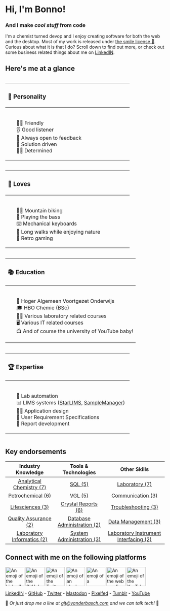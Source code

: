 # Hi, I'm Bonno!

### And I make *cool stuff* from code

I'm a chemist turned devop and I enjoy creating software for both the web and the desktop. Most of my work is released under [the smile license 🙂](#). Curious about what it is that I do? Scroll down to find out more, or check out some business related things about me on [LinkedIN][1].

## Here's me at a glance
</div>
<table align="left">
<thead align="left">
<tr>
<th><h3>🧠 Personality</h3></th>
</tr>
</thead>
<tbody>
<tr>
<td>
<ul>
<li type="none"><img width="350"></img></li>
<li type="none">🙌🏻 Friendly</li>
<li type="none">👂 Good listener</li>
<li type="none">📝 Always open to feedback</li>
<li type="none">🎯 Solution driven</li>
<li type="none">💪🏻 Determined</li>
</ul>
</td>
</tr>
</tbody>
</table>

<table align="left">
<thead align="left">
<tr>
<th><h3>🧡 Loves</h3></th>
</tr>
</thead>
<tbody>
<tr>
<td>
<ul>
<li type="none"><img width="350"></img></li>
<li type="none">🚵‍♂️ Mountain biking</li>
<li type="none">🎸 Playing the bass</li>
<li type="none">⌨️ Mechanical keyboards</li>
<li type="none">🍂 Long walks while enjoying nature</li>
<li type="none">👾 Retro gaming</li>
</ul>
</td>
</tr>
</tbody>
</table>

<table align="left">
<thead align="left">
<tr>
<th><h3>📚 Education</h3></th>
</tr>
</thead>
<tbody>
<tr>
<td>
<ul>
<li type="none"><img width="350"></img></li>
<li type="none">🎒 Hoger Algemeen Voortgezet Onderwijs</li>
<li type="none">🎓 HBO Chemie (BSc)</li>
<li type="none">🧑‍🔬 Various laboratory related courses</li>
<li type="none">🖥️ Various IT related courses</li>
<li type="none">📺 And of course the university of YouTube baby!</li>
</ul>
</td>
</tr>
</tbody>
</table>

<table align="left">
<thead align="left">
<tr>
<th><h3>🏆 Expertise</h3></th>
</tr>
</thead>
<tbody>
<tr>
<td>
<ul>
<li type="none"><img width="350"></img></li>
<li type="none">🧪 Lab automation</li>
<li type="none">📊 LIMS systems (<a href="https://www.starlims.com" target ="_blank">StarLIMS</a>, <a href="https://www.thermofisher.com/order/catalog/product/INF-11000" target ="_blank">SampleManager</a>)</li>
<li type="none">🧑‍🎨 Application design</li>
<li type="none">🤔 User Requirement Specifications</li>
<li type="none">📑 Report development</li>
</ul>
</td>
</tr>
</tbody>
</table>
<img width="700"></img>

## Key endorsements

| Industry Knowledge | Tools & Technologies | Other Skills |
| :----------------: | :------------------: | :----------: |
| [Analytical Chemistry (7)][1] | [SQL (5)][1] | [Laboratory (7)][1] |
| [Petrochemical (6)][1] | [VGL (5)][1] | [Communication (3)][1] |
| [Lifesciences (3)][1] | [Crystal Reports (6)][1] | [Troubleshooting (3)][1] |
| [Quality Assurance (2)][1] | [Database Administration (2)][1] | [Data Management (3)][1] |
| [Laboratory Informatics (2)][1] | [System Administration (3)][1] | [Laboratory Instrument Interfacing (2)][1] |

## Connect with me on the following platforms

<p align="left">
<a href="https://nl.linkedin.com/in/bvdbasch" target="_blank"><img align="center" src="https://raw.githubusercontent.com/hfg-gmuend/openmoji/master/color/svg/E046.svg" alt="An emoji of the LinkedIN logo serving as an icon for the social network LinkedIN. The rendered emoji is from the OpenMoji emoji set." title="Emoji designed by OpenMoji – the open-source emoji and icon project. License: CC BY-SA 4.0" height="60"/></a>
<a href="https://github.com/bvdbasch" target="_blank"><img align="center" src="https://raw.githubusercontent.com/hfg-gmuend/openmoji/master/color/svg/E045.svg" alt="An emoji of the GitHub logo serving as an icon for the git repository hosting site GitHub. The rendered emoji is from the OpenMoji emoji set." title="Emoji designed by OpenMoji – the open-source emoji and icon project. License: CC BY-SA 4.0" height="60"/></a>
<a href="https://twitter.com/DerBonster" target="_blank"><img align="center" src="https://raw.githubusercontent.com/hfg-gmuend/openmoji/master/color/svg/E040.svg" alt="An emoji of the Twitter logo serving as an icon for the social network Twitter. The rendered emoji is from the OpenMoji emoji set." title="Emoji designed by OpenMoji – the open-source emoji and icon project. License: CC BY-SA 4.0" height="60"/></a>
<a href="https://mastodon.technology/@bvdbasch" target="_blank"><img align="center" src="https://raw.githubusercontent.com/hfg-gmuend/openmoji/master/color/svg/1F418.svg" alt="An emoji of an elephant serving as an icon for the federated network Mastodon. The rendered emoji is from the OpenMoji emoji set." title="Emoji designed by OpenMoji – the open-source emoji and icon project. License: CC BY-SA 4.0" height="60"/></a>
<a href="https://pixelfed.social/bvdbasch" target="_blank"><img align="center" src="https://raw.githubusercontent.com/hfg-gmuend/openmoji/master/color/svg/1F4F8.svg" alt="An emoji of a camera with flash serving as an icon for the federated image sharing network Pixelfed. The rendered emoji is from the OpenMoji emoji set." title="Emoji designed by OpenMoji – the open-source emoji and icon project. License: CC BY-SA 4.0" height="60"/></a>
<a href="https://bvdbasch.tumblr.com" target="_blank"><img align="center" src="https://raw.githubusercontent.com/hfg-gmuend/openmoji/master/color/svg/E381.svg" alt="An emoji of the web syndication protocol serving as an icon for the social blogging network Tumblr. The rendered emoji is from the OpenMoji emoji set." title="Emoji designed by OpenMoji – the open-source emoji and icon project. License: CC BY-SA 4.0" height="60"/></a>
<a href="https://www.youtube.com/user/strifetalk" target="_blank"><img align="center" src="https://raw.githubusercontent.com/hfg-gmuend/openmoji/master/color/svg/E044.svg" alt="An emoji of the YouTube logo serving as an icon for the video sharing site YouTube. The rendered emoji is from the OpenMoji emoji set." title="Emoji designed by OpenMoji – the open-source emoji and icon project. License: CC BY-SA 4.0" height="60"/></a>
</p>

[LinkedIN][1] - [GitHub][2] - [Twitter][3] - [Mastodon][7] - [Pixelfed][6] - [Tumblr][4] - [YouTube][5]

📩 *Or just drop me a line at git@vanderbasch.com and we can talk tech!* 📨

[1]: https://nl.linkedin.com/in/bvdbasch
[2]: https://github.com/bvdbasch
[3]: https://twitter.com/DerBonster
[4]: https://bvdbasch.tumblr.com
[5]: https://www.youtube.com/user/strifetalk
[6]: https://pixelfed.social/bvdbasch
[7]: https://mastodon.technology/@bvdbasch
